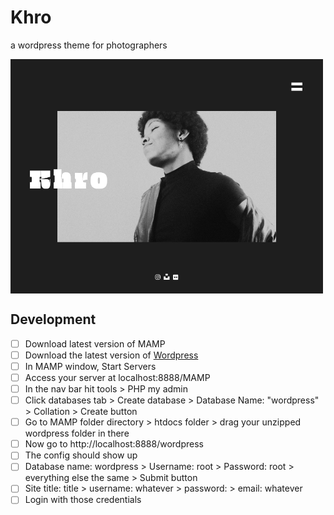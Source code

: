 # Khro

a wordpress theme for photographers

<img align="center" alt="Wordpress Theme Thumbnail" width="500px" src="https://raw.githubusercontent.com/loreleim/khro/main/screenshot.png" />

## Development

- [ ] Download latest version of MAMP
- [ ] Download the latest version of [Wordpress](https://wordpress.org/download/)
- [ ] In MAMP window, Start Servers
- [ ] Access your server at localhost:8888/MAMP
- [ ] In the nav bar hit tools > PHP my admin
- [ ] Click databases tab > Create database > Database Name: "wordpress" > Collation > Create button
- [ ] Go to MAMP folder directory > htdocs folder > drag your unzipped wordpress folder in there
- [ ] Now go to http://localhost:8888/wordpress
- [ ] The config should show up
- [ ] Database name: wordpress > Username: root > Password: root > everything else the same > Submit button
- [ ] Site title: title > username: whatever > password: > email: whatever
- [ ] Login with those credentials
